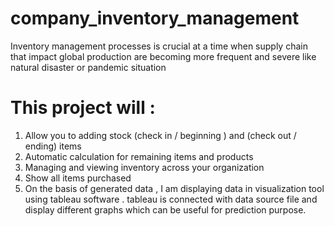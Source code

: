 # company_inventory_management
Inventory management processes is crucial at a time when supply chain that impact global production are becoming more frequent and severe like natural disaster or pandemic situation

#  This project will : 
  1. Allow you to adding stock (check in / beginning ) and (check out / ending) items
  2. Automatic calculation for remaining items and products 
  3. Managing and viewing inventory across your organization
  4. Show all items purchased 
  5. On the basis of generated data , I am displaying data in visualization tool using tableau software . tableau is connected with data source file and display different graphs which can be useful for prediction purpose.
  
